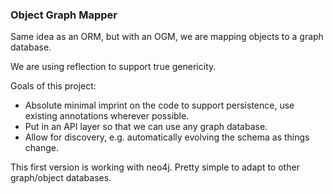 ### Object Graph Mapper ###
Same idea as an ORM, but with an OGM, we are mapping objects to a graph database.

We are using reflection to support true genericity.

Goals of this project:

* Absolute minimal imprint on the code to support persistence, use existing annotations wherever possible.
* Put in an API layer so that we can use any graph database.
* Allow for discovery, e.g. automatically evolving the schema as things change.

This first version is working with neo4j.  Pretty simple to adapt to other graph/object databases.
